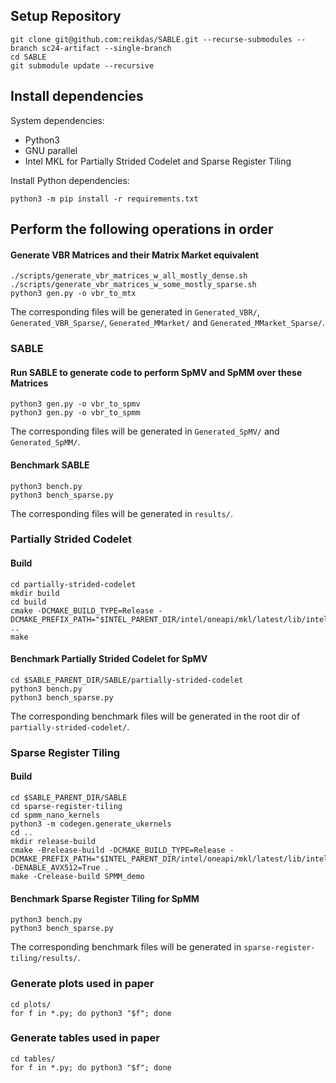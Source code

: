 ## Setup Repository

```
git clone git@github.com:reikdas/SABLE.git --recurse-submodules --branch sc24-artifact --single-branch
cd SABLE
git submodule update --recursive
```

## Install dependencies

System dependencies:
- Python3
- GNU parallel
- Intel MKL for Partially Strided Codelet and Sparse Register Tiling

Install Python dependencies:
```
python3 -m pip install -r requirements.txt
```

## Perform the following operations in order

#### Generate VBR Matrices and their Matrix Market equivalent

```
./scripts/generate_vbr_matrices_w_all_mostly_dense.sh
./scripts/generate_vbr_matrices_w_some_mostly_sparse.sh
python3 gen.py -o vbr_to_mtx
```

The corresponding files will be generated in `Generated_VBR/`, `Generated_VBR_Sparse/`, `Generated_MMarket/` and `Generated_MMarket_Sparse/`.

### SABLE

#### Run SABLE to generate code to perform SpMV and SpMM over these Matrices

```
python3 gen.py -o vbr_to_spmv
python3 gen.py -o vbr_to_spmm
```

The corresponding files will be generated in `Generated_SpMV/` and `Generated_SpMM/`.

#### Benchmark SABLE

```
python3 bench.py
python3 bench_sparse.py
```

The corresponding files will be generated in `results/`.

### Partially Strided Codelet

#### Build

```
cd partially-strided-codelet
mkdir build
cd build
cmake -DCMAKE_BUILD_TYPE=Release -DCMAKE_PREFIX_PATH="$INTEL_PARENT_DIR/intel/oneapi/mkl/latest/lib/intel64/;$INTEL_PARENT_DIR/intel/oneapi/mkl/latest/include/" ..
make
```

#### Benchmark Partially Strided Codelet for SpMV

```
cd $SABLE_PARENT_DIR/SABLE/partially-strided-codelet
python3 bench.py
python3 bench_sparse.py
```
The corresponding benchmark files will be generated in the root dir of `partially-strided-codelet/`.

### Sparse Register Tiling

#### Build

```
cd $SABLE_PARENT_DIR/SABLE
cd sparse-register-tiling
cd spmm_nano_kernels
python3 -m codegen.generate_ukernels
cd ..
mkdir release-build
cmake -Brelease-build -DCMAKE_BUILD_TYPE=Release -DCMAKE_PREFIX_PATH="$INTEL_PARENT_DIR/intel/oneapi/mkl/latest/lib/intel64/;$INTEL_PARENT_DIR/intel/oneapi/mkl/latest/include/" -DENABLE_AVX512=True .
make -Crelease-build SPMM_demo
```

#### Benchmark Sparse Register Tiling for SpMM

```
python3 bench.py
python3 bench_sparse.py
```
The corresponding benchmark files will be generated in `sparse-register-tiling/results/`.

### Generate plots used in paper

```
cd plots/
for f in *.py; do python3 "$f"; done
```

### Generate tables used in paper

```
cd tables/
for f in *.py; do python3 "$f"; done
```
